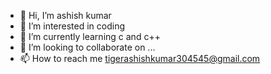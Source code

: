  - 👋 Hi, I’m ashish kumar
- 👀 I’m interested in coding
- 🌱 I’m currently learning c and c++
- 💞️ I’m looking to collaborate on ...
- 📫 How to reach me tigerashishkumar304545@gmail.com

<!---
ashishkumar0407/ashishkumar0407 is a ✨ special ✨ repository because its `README.md` (this file) appears on your GitHub profile.
You can click the Preview link to take a look at your changes.
--->
